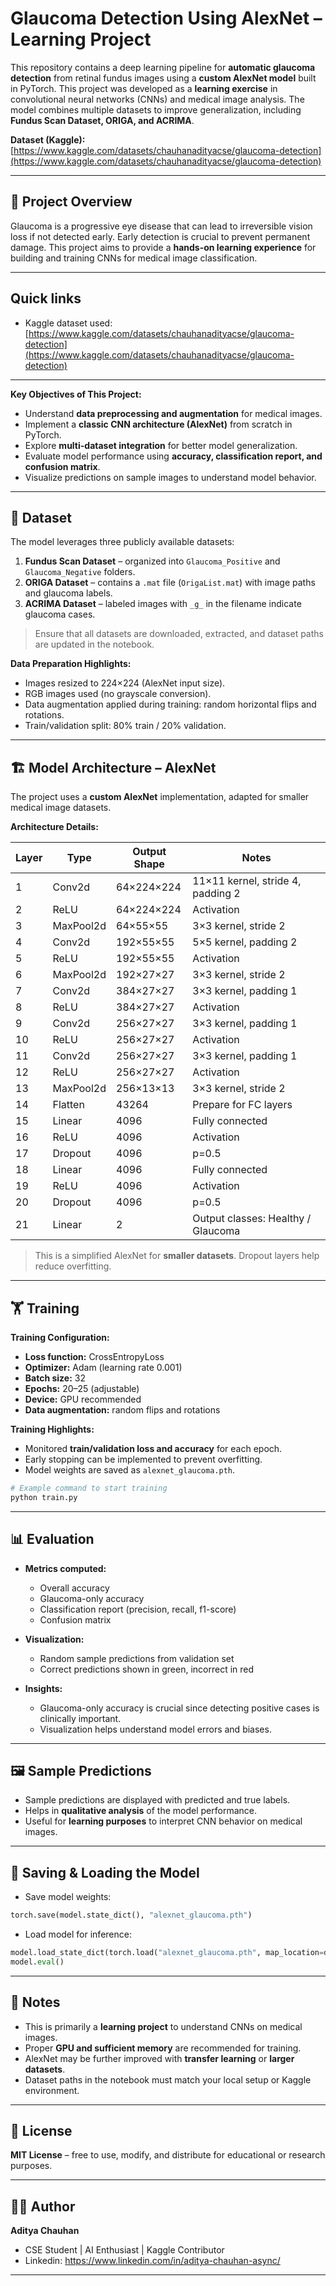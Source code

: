 # Glaucoma Detection Using AlexNet – Learning Project

This repository contains a deep learning pipeline for **automatic glaucoma detection** from retinal fundus images using a **custom AlexNet model** built in PyTorch. This project was developed as a **learning exercise** in convolutional neural networks (CNNs) and medical image analysis. The model combines multiple datasets to improve generalization, including **Fundus Scan Dataset, ORIGA, and ACRIMA**.

**Dataset (Kaggle):** [https://www.kaggle.com/datasets/chauhanadityacse/glaucoma-detection](https://www.kaggle.com/datasets/chauhanadityacse/glaucoma-detection)

---

## 🧠 Project Overview

Glaucoma is a progressive eye disease that can lead to irreversible vision loss if not detected early. Early detection is crucial to prevent permanent damage. This project aims to provide a **hands-on learning experience** for building and training CNNs for medical image classification.

---

## Quick links

* Kaggle dataset used: [https://www.kaggle.com/datasets/chauhanadityacse/glaucoma-detection](https://www.kaggle.com/datasets/chauhanadityacse/glaucoma-detection)

---

**Key Objectives of This Project:**

- Understand **data preprocessing and augmentation** for medical images.  
- Implement a **classic CNN architecture (AlexNet)** from scratch in PyTorch.  
- Explore **multi-dataset integration** for better model generalization.  
- Evaluate model performance using **accuracy, classification report, and confusion matrix**.  
- Visualize predictions on sample images to understand model behavior.  

---

## 📂 Dataset

The model leverages three publicly available datasets:

1. **Fundus Scan Dataset** – organized into `Glaucoma_Positive` and `Glaucoma_Negative` folders.  
2. **ORIGA Dataset** – contains a `.mat` file (`OrigaList.mat`) with image paths and glaucoma labels.  
3. **ACRIMA Dataset** – labeled images with `_g_` in the filename indicate glaucoma cases.  

> Ensure that all datasets are downloaded, extracted, and dataset paths are updated in the notebook.

**Data Preparation Highlights:**

- Images resized to 224×224 (AlexNet input size).  
- RGB images used (no grayscale conversion).  
- Data augmentation applied during training: random horizontal flips and rotations.  
- Train/validation split: 80% train / 20% validation.

---

## 🏗️ Model Architecture – AlexNet

The project uses a **custom AlexNet** implementation, adapted for smaller medical image datasets.

**Architecture Details:**

| Layer | Type | Output Shape | Notes |
|-------|------|--------------|-------|
| 1 | Conv2d | 64×224×224 | 11×11 kernel, stride 4, padding 2 |
| 2 | ReLU | 64×224×224 | Activation |
| 3 | MaxPool2d | 64×55×55 | 3×3 kernel, stride 2 |
| 4 | Conv2d | 192×55×55 | 5×5 kernel, padding 2 |
| 5 | ReLU | 192×55×55 | Activation |
| 6 | MaxPool2d | 192×27×27 | 3×3 kernel, stride 2 |
| 7 | Conv2d | 384×27×27 | 3×3 kernel, padding 1 |
| 8 | ReLU | 384×27×27 | Activation |
| 9 | Conv2d | 256×27×27 | 3×3 kernel, padding 1 |
| 10 | ReLU | 256×27×27 | Activation |
| 11 | Conv2d | 256×27×27 | 3×3 kernel, padding 1 |
| 12 | ReLU | 256×27×27 | Activation |
| 13 | MaxPool2d | 256×13×13 | 3×3 kernel, stride 2 |
| 14 | Flatten | 43264 | Prepare for FC layers |
| 15 | Linear | 4096 | Fully connected |
| 16 | ReLU | 4096 | Activation |
| 17 | Dropout | 4096 | p=0.5 |
| 18 | Linear | 4096 | Fully connected |
| 19 | ReLU | 4096 | Activation |
| 20 | Dropout | 4096 | p=0.5 |
| 21 | Linear | 2 | Output classes: Healthy / Glaucoma |

> This is a simplified AlexNet for **smaller datasets**. Dropout layers help reduce overfitting.  

---

## 🏋️ Training

**Training Configuration:**

- **Loss function:** CrossEntropyLoss  
- **Optimizer:** Adam (learning rate 0.001)  
- **Batch size:** 32  
- **Epochs:** 20–25 (adjustable)  
- **Device:** GPU recommended  
- **Data augmentation:** random flips and rotations  

**Training Highlights:**

- Monitored **train/validation loss and accuracy** for each epoch.  
- Early stopping can be implemented to prevent overfitting.  
- Model weights are saved as `alexnet_glaucoma.pth`.  

```python
# Example command to start training
python train.py
````

---

## 📊 Evaluation

* **Metrics computed:**

  * Overall accuracy
  * Glaucoma-only accuracy
  * Classification report (precision, recall, f1-score)
  * Confusion matrix

* **Visualization:**

  * Random sample predictions from validation set
  * Correct predictions shown in green, incorrect in red

* **Insights:**

  * Glaucoma-only accuracy is crucial since detecting positive cases is clinically important.
  * Visualization helps understand model errors and biases.

---

## 🖼️ Sample Predictions

* Sample predictions are displayed with predicted and true labels.
* Helps in **qualitative analysis** of the model performance.
* Useful for **learning purposes** to interpret CNN behavior on medical images.

---

## 💾 Saving & Loading the Model

* Save model weights:

```python
torch.save(model.state_dict(), "alexnet_glaucoma.pth")
```

* Load model for inference:

```python
model.load_state_dict(torch.load("alexnet_glaucoma.pth", map_location=device))
model.eval()
```

---

## 📌 Notes

* This is primarily a **learning project** to understand CNNs on medical images.
* Proper **GPU and sufficient memory** are recommended for training.
* AlexNet may be further improved with **transfer learning** or **larger datasets**.
* Dataset paths in the notebook must match your local setup or Kaggle environment.

---

## 📄 License

**MIT License** – free to use, modify, and distribute for educational or research purposes.

---

## 👨‍💻 Author

**Aditya Chauhan**

* CSE Student | AI Enthusiast | Kaggle Contributor
* Linkedin: https://www.linkedin.com/in/aditya-chauhan-async/
---
